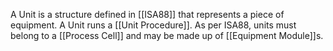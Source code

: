 A Unit is a structure defined in [[ISA88]] that represents a piece of equipment. A Unit runs a [[Unit Procedure]].
As per ISA88, units must belong to a [[Process Cell]] and may be made up of [[Equipment Module]]s.